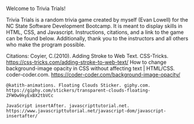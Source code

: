 Welcome to Trivia Trials!

Trivia Trials is a random trivia game created by myself (Evan Lowell) for the NC State Software Development Bootcamp. It is meant to display skills in HTML, CSS, and Javascript. Instructions, citations, and a link to the game can be found below. Additionally, thank you to the instructors and all others who make the program possible.

Citations:
	Coyier, C.(2010). Adding Stroke to Web Text. CSS-Tricks. https://css-tricks.com/adding-stroke-to-web-text/
	How to change background-image opacity in CSS without affecting text | HTML/CSS. coder-coder.com. https://coder-coder.com/background-image-opacity/
	
	@katith-animations. Floating Clouds Sticker. giphy.com. https://giphy.com/stickers/transparent-clouds-floating-ZFWOw9kyExBX2tbVCc
	
	JavaScript insertAfter. javascripttutorial.net. https://www.javascripttutorial.net/javascript-dom/javascript-insertafter/